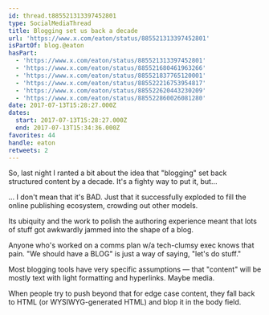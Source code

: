 ```yaml
---
id: thread.t885521313397452801
type: SocialMediaThread
title: Blogging set us back a decade
url: 'https://www.x.com/eaton/status/885521313397452801'
isPartOf: blog.@eaton
hasPart:
  - 'https://www.x.com/eaton/status/885521313397452801'
  - 'https://www.x.com/eaton/status/885521680461963266'
  - 'https://www.x.com/eaton/status/885521837765120001'
  - 'https://www.x.com/eaton/status/885522216753954817'
  - 'https://www.x.com/eaton/status/885522620443230209'
  - 'https://www.x.com/eaton/status/885522860026081280'
date: 2017-07-13T15:28:27.000Z
dates:
  start: 2017-07-13T15:28:27.000Z
  end: 2017-07-13T15:34:36.000Z
favorites: 44
handle: eaton
retweets: 2
---
```

So, last night I ranted a bit about the idea that "blogging" set back structured content by a decade. It's a fighty way to put it, but…

… I don't mean that it's BAD. Just that it successfully exploded to fill the online publishing ecosystem, crowding out other models.

Its ubiquity and the work to polish the authoring experience meant that lots of stuff got awkwardly jammed into the shape of a blog.

Anyone who's worked on a comms plan w/a tech-clumsy exec knows that pain. "We should have a BLOG" is just a way of saying, "let's do stuff."

Most blogging tools have very specific assumptions — that "content" will be mostly text with light formatting and hyperlinks. Maybe media.

When people try to push beyond that for edge case content, they fall back to HTML (or WYSIWYG-generated HTML) and blop it in the body field.

